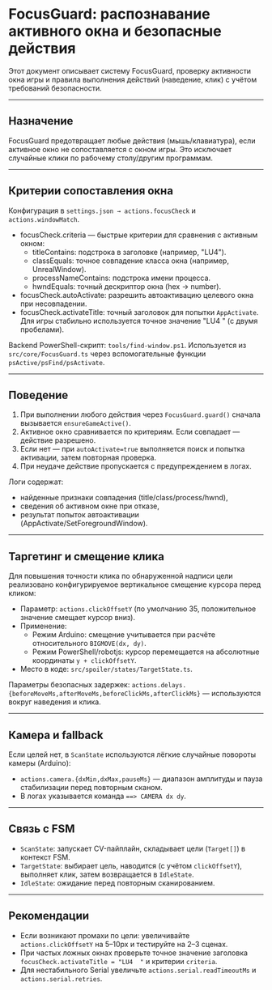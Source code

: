 # FocusGuard: распознавание активного окна и безопасные действия

Этот документ описывает систему FocusGuard, проверку активности окна игры и правила выполнения действий (наведение, клик) с учётом требований безопасности.

---

## Назначение
FocusGuard предотвращает любые действия (мышь/клавиатура), если активное окно не сопоставляется с окном игры. Это исключает случайные клики по рабочему столу/другим программам.

---

## Критерии сопоставления окна
Конфигурация в `settings.json → actions.focusCheck` и `actions.windowMatch`.
- focusCheck.criteria — быстрые критерии для сравнения с активным окном:
  - titleContains: подстрока в заголовке (например, "LU4").
  - classEquals: точное совпадение класса окна (например, UnrealWindow).
  - processNameContains: подстрока имени процесса.
  - hwndEquals: точный дескриптор окна (hex → number).
- focusCheck.autoActivate: разрешить автоактивацию целевого окна при несовпадении.
- focusCheck.activateTitle: точный заголовок для попытки `AppActivate`. Для игры стабильно используется точное значение "LU4  " (с двумя пробелами).

Backend PowerShell-скрипт: `tools/find-window.ps1`. Используется из `src/core/FocusGuard.ts` через вспомогательные функции `psActive/psFind/psActivate`.

---

## Поведение
1) При выполнении любого действия через `FocusGuard.guard()` сначала вызывается `ensureGameActive()`.
2) Активное окно сравнивается по критериям. Если совпадает — действие разрешено.
3) Если нет — при `autoActivate=true` выполняется поиск и попытка активации, затем повторная проверка.
4) При неудаче действие пропускается с предупреждением в логах.

Логи содержат:
- найденные признаки совпадения (title/class/process/hwnd),
- сведения об активном окне при отказе,
- результат попыток автоактивации (AppActivate/SetForegroundWindow).

---

## Таргетинг и смещение клика
Для повышения точности клика по обнаруженной надписи цели реализовано конфигурируемое вертикальное смещение курсора перед кликом:
- Параметр: `actions.clickOffsetY` (по умолчанию 35, положительное значение смещает курсор вниз).
- Применение:
  - Режим Arduino: смещение учитывается при расчёте относительного `BIGMOVE(dx, dy)`.
  - Режим PowerShell/robotjs: курсор перемещается на абсолютные координаты `y + clickOffsetY`.
- Место в коде: `src/spoiler/states/TargetState.ts`.

Параметры безопасных задержек: `actions.delays.{beforeMoveMs,afterMoveMs,beforeClickMs,afterClickMs}` — используются вокруг наведения и клика.

---

## Камера и fallback
Если целей нет, в `ScanState` используются лёгкие случайные повороты камеры (Arduino):
- `actions.camera.{dxMin,dxMax,pauseMs}` — диапазон амплитуды и пауза стабилизации перед повторным сканом.
- В логах указывается команда `==> CAMERA dx dy`.

---

## Связь с FSM
- `ScanState`: запускает CV-пайплайн, складывает цели (`Target[]`) в контекст FSM.
- `TargetState`: выбирает цель, наводится (с учётом `clickOffsetY`), выполняет клик, затем возвращается в `IdleState`.
- `IdleState`: ожидание перед повторным сканированием.

---

## Рекомендации
- Если возникают промахи по цели: увеличивайте `actions.clickOffsetY` на 5–10px и тестируйте на 2–3 сценах.
- При частых ложных окнах проверьте точное значение заголовка `focusCheck.activateTitle = "LU4  "` и критерии `criteria`.
- Для нестабильного Serial увеличьте `actions.serial.readTimeoutMs` и `actions.serial.retries`.
